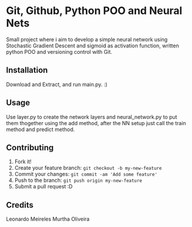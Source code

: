 # Git, Github, Python POO and Neural Nets

Small project where i aim to develop a simple neural network using Stochastic Gradient Descent and sigmoid as activation function, written python POO and versioning control with Git.

## Installation
Download and Extract, and run main.py. :)

## Usage
Use layer.py to create the network layers and neural_network.py to put them thogether using the add method, after the NN setup just call the train method and predict method.

## Contributing

1. Fork it!
2. Create your feature branch: `git checkout -b my-new-feature`
3. Commit your changes: `git commit -am 'Add some feature'`
4. Push to the branch: `git push origin my-new-feature`
5. Submit a pull request :D

## Credits

Leonardo Meireles Murtha Oliveira
